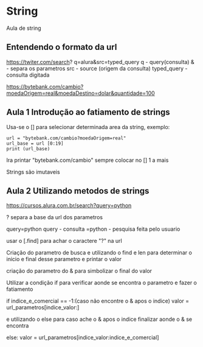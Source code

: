# String
Aula de string

Entendendo o formato da url
-------------------------------

https://twiter.com/search?
q=alura&src=typed_query
q - query(consulta)
& - separa os parametros
src - source (origem da consulta)
typed_query - consulta digitada

https://bytebank.com/cambio?moedaOrigem=real&moedaDestino=dolar&quantidade=100


Aula 1 Introdução ao fatiamento de strings
-------------------------------

Usa-se o [] para selecionar determinada area da string, exemplo:

    url = "bytebank.com/cambio?moedaOrigem=real"
    url_base = url [0:19] 
    print (url_base)

Ira printar "bytebank.com/cambio" sempre colocar no [] 1 a mais

Strings são imutaveis


Aula 2 Utilizando metodos de strings
-------------------------------

https://cursos.alura.com.br/search?query=python

? separa a base da url dos parametros

query=python
query - consulta
=python - pesquisa feita pelo usuario

usar o [.find] para achar o caractere "?" na url

Criação do parametro de busca e utilizando o find e len para determinar o inicio e final desse parametro e printar o valor

criação do parametro do & para simbolizar o final do valor

Utilizar a condição if para verificar aonde se encontra o parametro e fazer o fatiamento

if indice_e_comercial == -1:(caso não encontre o & apos o indice)
    valor = url_parametros[indice_valor:]

e utilizando o else para caso ache o & apos o indice finalizar aonde o & se encontra

else:
    valor = url_parametros[indice_valor:indice_e_comercial]


